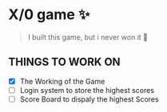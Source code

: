 # X/0 game :sparkles:
> I built this game, but i never won it :muscle:  

## THINGS TO WORK ON 
- [x] The Working of the Game
- [ ] Login system to store the highest scores
- [ ] Score Board to dispaly the highest Scores
